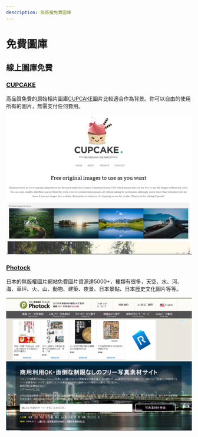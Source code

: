 ```yaml
---
description: 無版權免費圖庫
---
```


# 免費圖庫

## 線上圖庫免費

###  [CUPCAKE](http://cupcake.nilssonlee.se/)

高品質免費的原始相片圖庫[CUPCAKE](http://cupcake.nilssonlee.se/)圖片比較適合作為背景。你可以自由的使用所有的圖片，無需支付任何費用。

![](../.gitbook/assets/image%20%2843%29.png)

###  [Photock](https://www.photock.jp/)

日本的無版權圖片網站免費圖片資源達5000+，種類有很多，天空、水、河、海、草坪、火、山、動物、建築、夜景、日本景點、日本歷史文化圖片等等。

![](../.gitbook/assets/image%20%2860%29.png)



